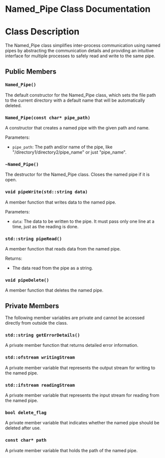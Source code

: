 <h1>Named_Pipe Class Documentation</h1>

<h1>Class Description</h1>
<p>The Named_Pipe class simplifies inter-process communication using named pipes by abstracting the communication details and providing an intuitive interface for multiple processes to safely read and write to the same pipe.</p>

<h2>Public Members</h2>

<h3><code>Named_Pipe()</code></h3>
<p>The default constructor for the Named_Pipe class, which sets the file path to the current directory with a default name that will be automatically deleted.</p>

<h3><code>Named_Pipe(const char* pipe_path)</code></h3>
<p>A constructor that creates a named pipe with the given path and name.</p>
<p>Parameters:</p>
<ul>
	<li><code>pipe_path</code>: The path and/or name of the pipe, like "/directory1/directory2/pipe_name" or just "pipe_name".</li>
</ul>

<h3><code>~Named_Pipe()</code></h3>
<p>The destructor for the Named_Pipe class. Closes the named pipe if it is open.</p>

<h3><code>void pipeWrite(std::string data)</code></h3>
<p>A member function that writes data to the named pipe.</p>
<p>Parameters:</p>
<ul>
	<li><code>data</code>: The data to be written to the pipe. It must pass only one line at a time, just as the reading is done.</li>
</ul>

<h3><code>std::string pipeRead()</code></h3>
<p>A member function that reads data from the named pipe.</p>
<p>Returns:</p>
<ul>
	<li>The data read from the pipe as a string.</li>
</ul>

<h3><code>void pipeDelete()</code></h3>
<p>A member function that deletes the named pipe.</p>

<h2>Private Members</h2>
<p>The following member variables are private and cannot be accessed directly from outside the class.</p>

<h3><code>std::string getErrorDetails()</code></h3>
<p>A private member function that returns detailed error information.</p>

<h3><code>std::ofstream writingStream</code></h3>
<p>A private member variable that represents the output stream for writing to the named pipe.</p>

<h3><code>std::ifstream readingStream</code></h3>
<p>A private member variable that represents the input stream for reading from the named pipe.</p>

<h3><code>bool delete_flag</code></h3>
<p>A private member variable that indicates whether the named pipe should be deleted after use.</p>

<h3><code>const char* path</code></h3>
<p>A private member variable that holds the path of the named pipe.</p>
